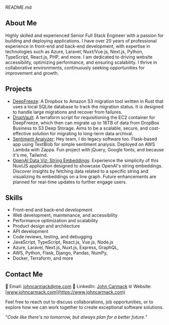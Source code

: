 README.md

## About Me

Highly skilled and experienced Senior Full Stack Engineer with a passion for building and deploying applications. I have over 20 years of professional experience in front-end and back-end development, with expertise in technologies such as Azure, Laravel, Nuxt/Vue.js, Next.js, Python, TypeScript, React.js, PHP, and more. I am dedicated to driving website accessibility, optimizing performance, and ensuring scalability. I thrive in collaborative environments, continuously seeking opportunities for improvement and growth.

## Projects

- [DeepFreeze](https://github.com/johncarmack1984/deep-freeze): A Dropbox to Amazon S3 migration tool written in Rust that uses a local SQLite database to track the migration status. It is designed to handle large migrations and recover from failures.
- [DropVault](https://github.com/johncarmack1984/migrate-to-s3-deep-storage-for-business): A terraform script for requisitioning the EC2 container for DeepFreeze, which then can migrate up to 16TB of data from DropBox Business to S3 Deep Storage. Aims to be a scalable, secure, and cost-effective solution for migrating to long-term data archival.
- [Sentiment Analyzer](https://github.com/johncarmack1984/sentiment-analyzer): Hey team, I do legacy software too. Flask-based app using TextBlob for simple sentiment analysis. Deployed on AWS Lambda with Zappa. Fun project with jQuery, Google fonts, and because it's me, Tailwind.
- [OpenAI Data Viz: String Embeddings](https://github.com/johncarmack1984/nuxt-w-openai-embedding-data-viz): Experience the simplicity of this NuxtJS application designed to showcase OpenAI's string embeddings. Discover insights by fetching data related to a specific string and visualizing its embeddings on a line graph. Future enhancements are planned for real-time updates to further engage users.

## Skills

- Front-end and back-end development
- Web development, maintenance, and accessibility
- Performance optimization and scalability
- Product design and architecture
- API development
- Code reviews, testing, and debugging
- JavaScript, TypeScript, React.js, Vue.js, Node.js
- Azure, Laravel, Next.js, Nuxt.js, Express, GraphQL,
- AWS, Python, Flask, Django, Pandas, NumPy,
- Docker, Terraform, and more

## Contact Me

📧 Email: johncarmack@me.com
💼 LinkedIn: [John Carmack](https://www.linkedin.com/in/johncarmack)
🌐 Website: [www.johncarmack.com](https://www.johncarmack.com)

Feel free to reach out to discuss collaborations, job opportunities, or to explore how we can work together to create exceptional software solutions.

_"Code like there's no tomorrow, but always plan for a better future."_
